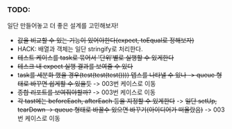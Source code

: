 ### TODO:

일단 만들어놓고 더 좋은 설계를 고민해보자!

- ~~값을 비교할 수 있는 기능이 있어야한다(expect, toEqual로 정해보자)~~
- HACK: 배열과 객체는 일단 stringify로 처리한다.
- ~~테스트 케이스를 task로 묶어서 '단위'별로 실행할 수 있게한다~~
- ~~테스크 내 expect 실행 결과를 보여줄 수 있다~~
- t~~ask를 세분화 했을 경우(test(test(test()))) 뎁스를 나타낼 수 있나 -> queue 형태로 바꾸면 쉽게할 수 있을듯~~ -> 003번 케이스로 이동
- ~~종합 리포트를 보여줘야할까?~~ -> 003번 케이스로 이동
- ~~각 tast에는 beforeEach, afterEach 등을 지정할 수 있게한다~~ -> ~~일단 setUp, tearDown -> queue 형태로 바꿀수 있으면 바꾸기(아이디어가 떠올랐음)~~ -> 003번 케이스로 이동
